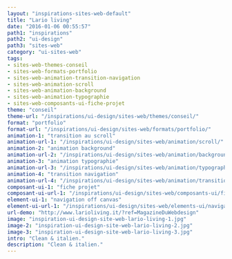 ```yaml
---
layout: "inspirations-sites-web-default"
title: "Lario living"
date: "2016-01-06 00:55:57"
path1: "inspirations"
path2: "ui-design"
path3: "sites-web"
category: "ui-sites-web"
tags:
- sites-web-themes-conseil
- sites-web-formats-portfolio
- sites-web-animation-transition-navigation
- sites-web-animation-scroll
- sites-web-animation-background
- sites-web-animation-typographie
- sites-web-composants-ui-fiche-projet
theme: "conseil"
theme-url: "/inspirations/ui-design/sites-web/themes/conseil/"
format: "portfolio"
format-url: "/inspirations/ui-design/sites-web/formats/portfolio/"
animation-1: "transition au scroll"
animation-url-1: "/inspirations/ui-design/sites-web/animation/scroll/"
animation-2: "animation background"
animation-url-2: "/inspirations/ui-design/sites-web/animation/background/"
animation-3: "animation typographie"
animation-url-3: "/inspirations/ui-design/sites-web/animation/typographie/"
animation-4: "transition navigation"
animation-url-4: "/inspirations/ui-design/sites-web/animation/transition-navigation/"
composant-ui-1: "fiche projet"
composant-ui-url-1: "/inspirations/ui-design/sites-web/composants-ui/fiche-projet/"
element-ui-1: "navigation off canvas"
element-ui-url-1: "/inspirations/ui-design/sites-web/elements-ui/navigation-off-canvas/"
url-demo: "http://www.larioliving.it/?ref=MagazineDuWebdesign"
image: "inspiration-ui-design-site-web-lario-living-1.jpg"
image-2: "inspiration-ui-design-site-web-lario-living-2.jpg"
image-3: "inspiration-ui-design-site-web-lario-living-3.jpg"
intro: "Clean & italien."
description: "Clean & italien."
---
```

